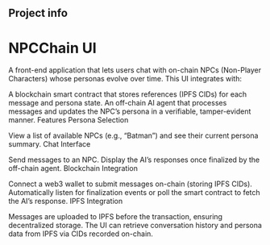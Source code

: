 ## Project info

# NPCChain UI
A front-end application that lets users chat with on-chain NPCs (Non-Player Characters) whose personas evolve over time. This UI integrates with:

A blockchain smart contract that stores references (IPFS CIDs) for each message and persona state.
An off-chain AI agent that processes messages and updates the NPC’s persona in a verifiable, tamper-evident manner.
Features
Persona Selection

View a list of available NPCs (e.g., “Batman”) and see their current persona summary.
Chat Interface

Send messages to an NPC.
Display the AI’s responses once finalized by the off-chain agent.
Blockchain Integration

Connect a web3 wallet to submit messages on-chain (storing IPFS CIDs).
Automatically listen for finalization events or poll the smart contract to fetch the AI’s response.
IPFS Integration

Messages are uploaded to IPFS before the transaction, ensuring decentralized storage.
The UI can retrieve conversation history and persona data from IPFS via CIDs recorded on-chain.
